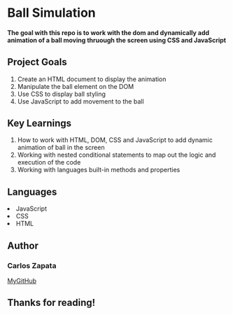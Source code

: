 <h1> Ball Simulation </h1>
<h4> The goal with this repo is to work with the dom and dynamically add animation of a ball moving thruough the screen using CSS and JavaScript</h4>

<h2>Project Goals</h2>
<ol> 
  <li> Create an HTML document to display the animation</li>
<li> Manipulate the ball element on the DOM </li>
  <li> Use CSS to display ball styling </li>
  <li> Use JavaScript to add movement to the ball</li>
</ol>

<h2> Key Learnings </h2>
<ol> 
   <li> How to work with HTML, DOM, CSS and JavaScript to add dynamic animation of ball in the screen</li>
   <li> Working with nested conditional statements to map out the logic and execution of the code</li>
   <li> Working with languages built-in methods and properties</li>
</ol>

<h2> Languages </h2>
<li>JavaScript</li>
<li>CSS</li>
<li>HTML</li>

<h2> Author </h2> 

<h3> Carlos Zapata </h3>
<a href="https://github.com/czapata08">MyGitHub</a>

<h2> Thanks for reading! </h2>
